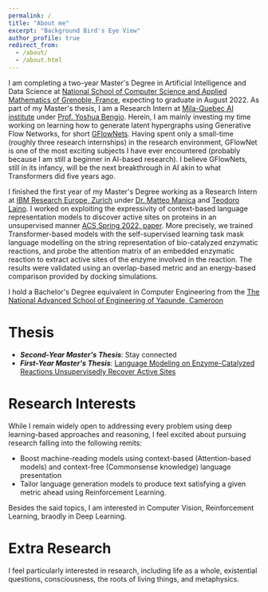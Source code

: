 ```yaml
---
permalink: /
title: "About me"
excerpt: "Background Bird's Eye View"
author_profile: true
redirect_from: 
  - /about/
  - /about.html
---
```

I am completing a two-year Master's Degree in Artificial Intelligence and Data Science at [National School of Computer Science and Applied Mathematics of Grenoble, France](https://ensimag.grenoble-inp.fr/), expecting to graduate in August 2022. As part of my Master's thesis, I am a Research Intern at [Mila-Quebec AI institute](https://mila.quebec/en/) under [Prof. Yoshua Bengio](https://yoshuabengio.org/). Herein, I am mainly investing my time working on learning how to generate latent hypergraphs using Generative Flow Networks, for short [GFlowNets](https://yoshuabengio.org/2022/03/05/generative-flow-networks/). Having spent only a small-time (roughly three research internships) in the research environment, GFlowNet is one of the most exciting subjects I have ever encountered (probably because I am still a beginner in AI-based research). I believe GFlowNets, still in its infancy, will be the next breakthrough in AI akin to what Transformers did five years ago.

I finished the first year of my Master's Degree working as a Research Intern at [IBM Research Europe, Zurich](https://www.zurich.ibm.com/) under [Dr. Matteo Manica](https://researcher.watson.ibm.com/researcher/view.php?person=zurich-TTE) and [Teodoro Laino](https://researcher.watson.ibm.com/researcher/view.php?person=zurich-TEO). I worked on exploiting the expressivity of context-based language representation models to discover active sites on proteins in an unsupervised manner [ACS Spring 2022, paper](https://research.ibm.com/publications/identification-of-enzymatic-active-sites-with-unsupervised-language-modelling--1). More precisely, we trained Transformer-based models with the self-supervised learning task mask language modelling on the string representation of bio-catalyzed enzymatic reactions, and probe the attention matrix of an embedded enzymatic reaction to extract active sites of the enzyme involved in the reaction. The results were validated using an overlap-based metric and an energy-based comparison provided by docking simulations.

I hold a Bachelor's Degree equivalent in Computer Engineering from the [The National Advanced School of Engineering of Yaounde, Cameroon](https://www.polytechnique.cm/)

Thesis
======
* ***Second-Year Master's Thesis***: Stay connected 
* ***First-Year Master's Thesis***: [Language Modeling on Enzyme-Catalyzed Reactions Unsupervisedly Recover Active Sites](https://lkwate.github.io/files/Thesis-1.pdf)

Research Interests
======
While I remain widely open to addressing every problem using deep learning-based approaches and reasoning, I feel excited about pursuing research falling into the following remits: 
* Boost machine-reading models using context-based (Attention-based models) and context-free (Commonsense knowledge) language presentation
* Tailor language generation models to produce text satisfying a given metric ahead using Reinforcement Learning.

Besides the said topics, I am interested in Computer Vision, Reinforcement Learning, braodly in Deep Learning.

Extra Research
======
I feel particularly interested in research, including life as a whole, existential questions, consciousness, the roots of living things, and metaphysics.